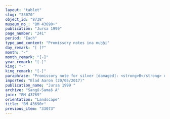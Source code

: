 ```yaml
---
layout: "tablet"
slug: "33070"
object_id: "8738"
museum_no_: "BM 43690+"
publication: "Jursa 1999"
page_number: "241"
period: "Each"
type_and_content: "Promissory notes ina muẖẖi"
day_remark: "[ ]?"
month: "-"
month_remark: "[-]"
year_remark: "[-]"
king: "-"
king_remark: "[-]"
paraphrase: "Promissory note for silver [damaged]: <strong>B</strong> owes <strong><sup>f</sup>A</strong> stamped [silver] and bracelets. He is to pay in Ulūl (VI). A final clause is lost. At least 2 witnesses, scribe lost.<br /> &nbsp;<br /> <strong><sup>f</sup></strong><strong>A </strong>= <sup>f</sup>Reˀindu/Rēmūtu; <strong>B</strong> = Bēl-rēmanni/Mu&scaron;eb&scaron;i-Marduk//&Scaron;ang&ucirc;-&Scaron;ama&scaron;"
imported: "Elad Aaron (20/05/2017)"
publication_name: "Jursa 1999 "
archive: "Šangû-Šamaš A"
join: "BM 43769"
orientation: "Landscape"
title: "BM 43690+"
previous_item: "33073"
---
```

